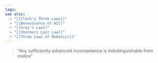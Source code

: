 ```yaml
---
tags: 
see also:
  - "[[Clark's Three Laws]]"
  - "[[Benevolence of AI]]"
  - "[[Grey's Law]]"
  - "[[Shermers Last Law]]"
  - "[[Three Laws of Robotics]]"
---
```

> "Any sufficiently advanced incompetence is indistinguishable from malice"

